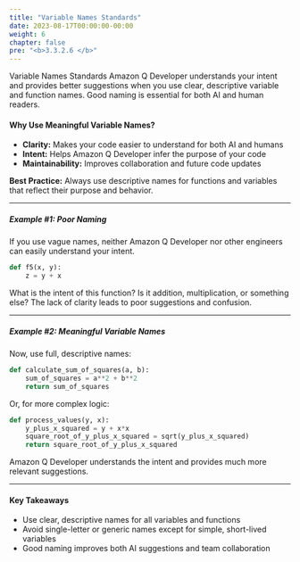 ```yaml
---
title: "Variable Names Standards"
date: 2023-08-17T00:00:00-00:00
weight: 6
chapter: false
pre: "<b>3.3.2.6 </b>"
---
```


Variable Names Standards
Amazon Q Developer understands your intent and provides better suggestions when you use clear, descriptive variable and function names. Good naming is essential for both AI and human readers.

#### Why Use Meaningful Variable Names?
- **Clarity:** Makes your code easier to understand for both AI and humans
- **Intent:** Helps Amazon Q Developer infer the purpose of your code
- **Maintainability:** Improves collaboration and future code updates

**Best Practice:** Always use descriptive names for functions and variables that reflect their purpose and behavior.

---

##### Example #1: Poor Naming
If you use vague names, neither Amazon Q Developer nor other engineers can easily understand your intent.

```python
def f5(x, y):
    z = y + x
```

What is the intent of this function? Is it addition, multiplication, or something else? The lack of clarity leads to poor suggestions and confusion.

---

##### Example #2: Meaningful Variable Names
Now, use full, descriptive names:

```python
def calculate_sum_of_squares(a, b):
    sum_of_squares = a**2 + b**2
    return sum_of_squares
```

Or, for more complex logic:

```python
def process_values(y, x):
    y_plus_x_squared = y + x*x
    square_root_of_y_plus_x_squared = sqrt(y_plus_x_squared)
    return square_root_of_y_plus_x_squared
```

Amazon Q Developer understands the intent and provides much more relevant suggestions.

---

#### Key Takeaways
- Use clear, descriptive names for all variables and functions
- Avoid single-letter or generic names except for simple, short-lived variables
- Good naming improves both AI suggestions and team collaboration
